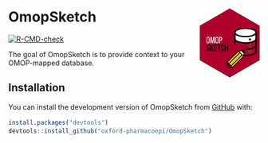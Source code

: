 
<!-- README.md is generated from README.Rmd. Please edit that file -->

# OmopSketch  <img src="man/figures/OmopSketch_Hexsticker2.png" align="right" height="139"/>

<!-- badges: start -->
<!-- badges: end -->

[![R-CMD-check](https://github.com/oxford-pharmacoepi/OmopSketch/actions/workflows/R-CMD-check.yaml/badge.svg)](https://github.com/oxford-pharmacoepi/OmopSketch/actions/workflows/R-CMD-check.yaml)
<!-- badges: end -->

The goal of OmopSketch is to provide context to your OMOP-mapped database.

## Installation

You can install the development version of OmopSketch from
[GitHub](https://github.com/) with:

``` r
install.packages("devtools")
devtools::install_github("oxford-pharmacoepi/OmopSketch")
```

